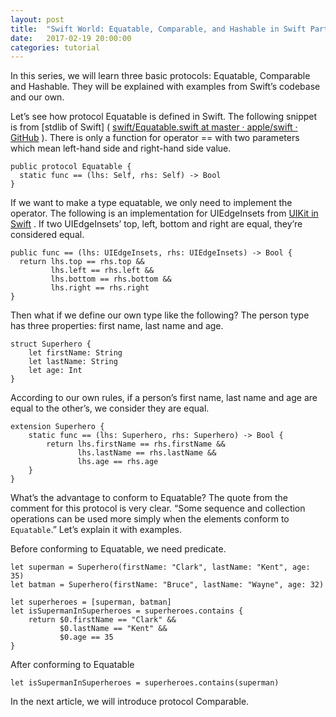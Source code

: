 ```yaml
---
layout: post
title:  "Swift World: Equatable, Comparable, and Hashable in Swift Part 1"
date:   2017-02-19 20:00:00
categories: tutorial
---
```


In this series, we will learn three basic protocols: Equatable, Comparable and Hashable. They will be explained with examples from Swift’s codebase and our own.

Let’s see how protocol Equatable is defined in Swift. The following snippet is from [stdlib  of Swift] ( [swift/Equatable.swift at master · apple/swift · GitHub](https://github.com/apple/swift/blob/master/stdlib/public/core/Equatable.swift) ). There is only a function for operator == with two parameters which mean left-hand side and right-hand side value.

```
public protocol Equatable {
  static func == (lhs: Self, rhs: Self) -> Bool
}
```

If we want to make a type equatable, we only need to implement the operator. The following is an implementation for UIEdgeInsets from [UIKit in Swift](https://github.com/apple/swift/blob/master/stdlib/public/SDK/UIKit/UIKit.swift) .  If two UIEdgeInsets’ top, left, bottom and right are equal, they’re considered equal.

```
public func == (lhs: UIEdgeInsets, rhs: UIEdgeInsets) -> Bool {
  return lhs.top == rhs.top &&
         lhs.left == rhs.left &&
         lhs.bottom == rhs.bottom &&
         lhs.right == rhs.right
}
```

Then what if we define our own type like the following? The person type has  three properties: first name, last name and age.

```
struct Superhero {
    let firstName: String
    let lastName: String
    let age: Int
}
```

According to our own rules, if a person’s first name, last name and age are equal to the other’s, we consider they are equal.

```
extension Superhero {
    static func == (lhs: Superhero, rhs: Superhero) -> Bool {
        return lhs.firstName == rhs.firstName &&
               lhs.lastName == rhs.lastName &&
               lhs.age == rhs.age
    }
}
```

What’s the advantage to conform to Equatable?  The quote from the comment for this protocol is very clear. “Some sequence and collection operations can be used more simply when the elements conform to `Equatable`.” Let’s explain it with examples.

Before conforming to Equatable,  we need predicate.

```
let superman = Superhero(firstName: "Clark", lastName: "Kent", age: 35)
let batman = Superhero(firstName: "Bruce", lastName: "Wayne", age: 32)

let superheroes = [superman, batman]
let isSupermanInSuperheroes = superheroes.contains {
    return $0.firstName == "Clark" &&
           $0.lastName == "Kent" &&
           $0.age == 35
}
```

After conforming to Equatable

```
let isSupermanInSuperheroes = superheroes.contains(superman)
```

In the next article, we will introduce protocol Comparable.
